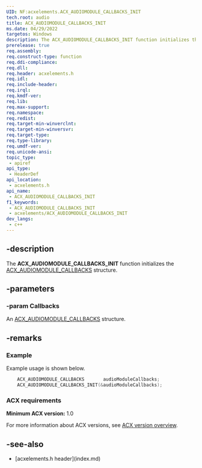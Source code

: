 ```yaml
---
UID: NF:acxelements.ACX_AUDIOMODULE_CALLBACKS_INIT
tech.root: audio 
title: ACX_AUDIOMODULE_CALLBACKS_INIT
ms.date: 04/29/2022
targetos: Windows
description: The ACX_AUDIOMODULE_CALLBACKS_INIT function initializes the ACX_AUDIOMODULE_CALLBACKS structure.
prerelease: true
req.assembly: 
req.construct-type: function
req.ddi-compliance: 
req.dll: 
req.header: acxelements.h
req.idl: 
req.include-header: 
req.irql: 
req.kmdf-ver: 
req.lib: 
req.max-support: 
req.namespace: 
req.redist: 
req.target-min-winverclnt: 
req.target-min-winversvr: 
req.target-type: 
req.type-library: 
req.umdf-ver: 
req.unicode-ansi: 
topic_type:
 - apiref
api_type:
 - HeaderDef
api_location:
 - acxelements.h
api_name:
 - ACX_AUDIOMODULE_CALLBACKS_INIT
f1_keywords:
 - ACX_AUDIOMODULE_CALLBACKS_INIT
 - acxelements/ACX_AUDIOMODULE_CALLBACKS_INIT
dev_langs:
 - c++
---
```


## -description

The **ACX_AUDIOMODULE_CALLBACKS_INIT** function initializes the [ACX_AUDIOMODULE_CALLBACKS](ns-acxelements-acx_audiomodule_callbacks.md) structure.

## -parameters

### -param Callbacks

An [ACX_AUDIOMODULE_CALLBACKS](ns-acxelements-acx_audiomodule_callbacks.md) structure.

## -remarks

### Example

Example usage is shown below.

```cpp
    ACX_AUDIOMODULE_CALLBACKS       audioModuleCallbacks;
    ACX_AUDIOMODULE_CALLBACKS_INIT(&audioModuleCallbacks);
```

### ACX requirements

**Minimum ACX version:** 1.0

For more information about ACX versions, see [ACX version overview](/windows-hardware/drivers/audio/acx-version-overview).

## -see-also

- [acxelements.h header\]\(index.md\)
